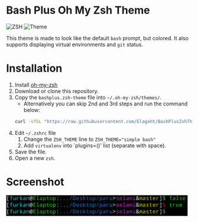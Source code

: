 # Bash Plus Oh My Zsh Theme

![ZSH](https://shields.io/badge/Oh_My-Zsh-4EAA25?logo=gnubash&logoColor=white&style=for-the-badge)
![Theme](https://shields.io/badge/Theme-blue?logo=addthis&logoColor=white&style=for-the-badge)


This theme is made to look like the default `bash` prompt, but colored. It also supports displaying virtual environments and `git` status.

# Installation

1. Install [oh-my-zsh](https://ohmyz.sh)
1. Download or clone this repository.
1. Copy the `bashplus.zsh-theme` file into `~/.oh-my-zsh/themes/`. 
    * Alternatively you can skip 2nd and 3rd steps and run the command below:
    ```bash
    curl -sfSL "https://raw.githubusercontent.com/Elagoht/BashPlusZshTheme/main/bashplus.zsh-theme" -o ~/.oh-my-zsh/themes/bashplus.zsh-theme
    ```
1. Edit `~/.zshrc` file
    1. Change the `ZSH_THEME` line to `ZSH_THEME="simple bash"`
    1. Add `virtualenv` into `plugins=()' list (separate with space).
1. Save the file.
1. Open a new `zsh`.

# Screenshot

![Demo](https://raw.githubusercontent.com/Elagoht/BashPlusZshTheme/main/screenshot.png)
